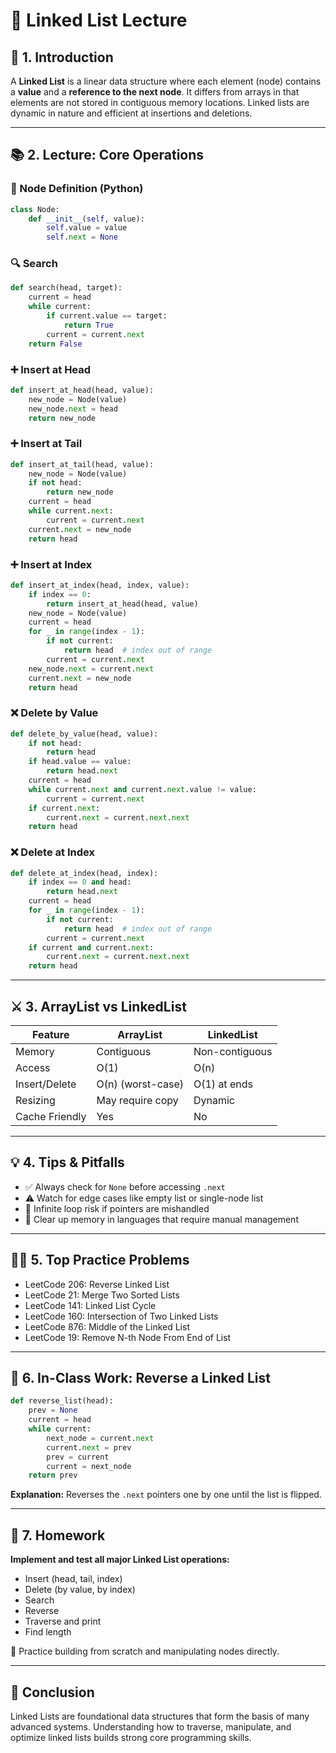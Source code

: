 # 🔗 Linked List Lecture

## 🧠 1. Introduction
A **Linked List** is a linear data structure where each element (node) contains a **value** and a **reference to the next node**. It differs from arrays in that elements are not stored in contiguous memory locations. Linked lists are dynamic in nature and efficient at insertions and deletions.

---

## 📚 2. Lecture: Core Operations

### 🧱 Node Definition (Python)
```python
class Node:
    def __init__(self, value):
        self.value = value
        self.next = None
```

### 🔍 Search
```python
def search(head, target):
    current = head
    while current:
        if current.value == target:
            return True
        current = current.next
    return False
```

### ➕ Insert at Head
```python
def insert_at_head(head, value):
    new_node = Node(value)
    new_node.next = head
    return new_node
```

### ➕ Insert at Tail
```python
def insert_at_tail(head, value):
    new_node = Node(value)
    if not head:
        return new_node
    current = head
    while current.next:
        current = current.next
    current.next = new_node
    return head
```

### ➕ Insert at Index
```python
def insert_at_index(head, index, value):
    if index == 0:
        return insert_at_head(head, value)
    new_node = Node(value)
    current = head
    for _ in range(index - 1):
        if not current:
            return head  # index out of range
        current = current.next
    new_node.next = current.next
    current.next = new_node
    return head
```

### ❌ Delete by Value
```python
def delete_by_value(head, value):
    if not head:
        return head
    if head.value == value:
        return head.next
    current = head
    while current.next and current.next.value != value:
        current = current.next
    if current.next:
        current.next = current.next.next
    return head
```

### ❌ Delete at Index
```python
def delete_at_index(head, index):
    if index == 0 and head:
        return head.next
    current = head
    for _ in range(index - 1):
        if not current:
            return head  # index out of range
        current = current.next
    if current and current.next:
        current.next = current.next.next
    return head
```

---

## ⚔️ 3. ArrayList vs LinkedList
| Feature         | ArrayList           | LinkedList        |
|----------------|---------------------|-------------------|
| Memory         | Contiguous          | Non-contiguous    |
| Access         | O(1)                | O(n)              |
| Insert/Delete  | O(n) (worst-case)   | O(1) at ends      |
| Resizing       | May require copy    | Dynamic           |
| Cache Friendly | Yes                 | No                |

---

## 💡 4. Tips & Pitfalls
- ✅ Always check for `None` before accessing `.next`
- ⚠️ Watch for edge cases like empty list or single-node list
- 🔁 Infinite loop risk if pointers are mishandled
- 🧼 Clear up memory in languages that require manual management

---

## 🏋️‍♂️ 5. Top Practice Problems
- LeetCode 206: Reverse Linked List
- LeetCode 21: Merge Two Sorted Lists
- LeetCode 141: Linked List Cycle
- LeetCode 160: Intersection of Two Linked Lists
- LeetCode 876: Middle of the Linked List
- LeetCode 19: Remove N-th Node From End of List

---

## 🏫 6. In-Class Work: Reverse a Linked List
```python
def reverse_list(head):
    prev = None
    current = head
    while current:
        next_node = current.next
        current.next = prev
        prev = current
        current = next_node
    return prev
```
**Explanation:** Reverses the `.next` pointers one by one until the list is flipped.

---

## 🏡 7. Homework

**Implement and test all major Linked List operations:**
- Insert (head, tail, index)
- Delete (by value, by index)
- Search
- Reverse
- Traverse and print
- Find length

📌 Practice building from scratch and manipulating nodes directly.

---

## 🎯 Conclusion
Linked Lists are foundational data structures that form the basis of many advanced systems. Understanding how to traverse, manipulate, and optimize linked lists builds strong core programming skills.

